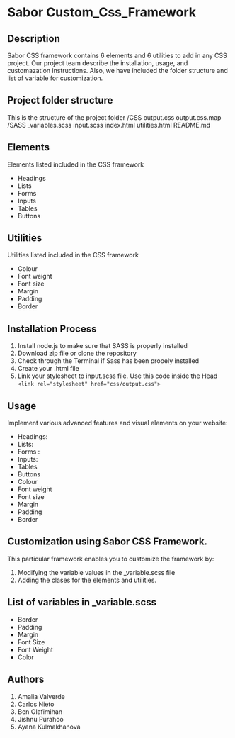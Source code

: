 # Sabor Custom_Css_Framework

## Description

Sabor CSS framework contains 6 elements and 6 utilities to add in any CSS project. Our project team describe the installation, usage, and customazation instructions. Also, we have included the folder structure and list of variable for customization. 

## Project folder structure
This is the structure of the project folder
/CSS
    output.css
    output.css.map
/SASS
    _variables.scss
    input.scss
index.html
utilities.html
README.md

## Elements
Elements listed included in the CSS framework
- Headings
- Lists
- Forms 
- Inputs
- Tables
- Buttons 

## Utilities
Utilities listed included in the CSS framework
- Colour
- Font weight
- Font size 
- Margin 
- Padding
- Border

## Installation Process 

1. Install node.js to make sure that SASS is properly installed
2. Download zip file or clone the repository
3. Check through the Terminal if Sass has been propely installed
4. Create your .html file
5. Link your stylesheet to input.scss file. Use this code inside the Head `<link rel="stylesheet" href="css/output.css">`

## Usage
Implement various advanced features and visual elements on your website:
- Headings:
- Lists:
- Forms :
- Inputs: 
- Tables
- Buttons 
- Colour
- Font weight
- Font size 
- Margin 
- Padding
- Border

## Customization using Sabor CSS Framework. 

This particular framework enables you to customize the framework by: 

1. Modifying the variable values in the _variable.scss file
2. Adding the clases for the elements and utilities.  

## List of variables in _variable.scss
 - Border
 - Padding
 - Margin
 - Font Size
 - Font Weight
 - Color

## Authors 

1. Amalia Valverde
2. Carlos Nieto
3. Ben Olafimihan
4. Jishnu Purahoo
5. Ayana Kulmakhanova